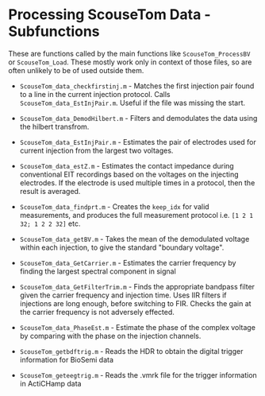 # Processing ScouseTom Data - Subfunctions
These are functions called by the main functions like `ScouseTom_ProcessBV` or `ScouseTom_Load`. These mostly work only in context of those files, so are often unlikely to be of used outside them.

-   `ScouseTom_data_checkfirstinj.m` - Matches the first injection pair found to a line in the current injection protocol. Calls `ScouseTom_data_EstInjPair.m`. Useful if the file was missing the start.

-   `ScouseTom_data_DemodHilbert.m` - Filters and demodulates the data using the hilbert transfrom.

-   `ScouseTom_data_EstInjPair.m` - Estimates the pair of electrodes used for current injection from the largest two voltages.

-   `ScouseTom_data_estZ.m` - Estimates the contact impedance during conventional EIT recordings based on the voltages on the injecting electrodes. If the electrode is used multiple times in a protocol, then the result is averaged.

-   `ScouseTom_data_findprt.m` - Creates the `keep_idx` for valid measurements, and produces the full measurement protocol i.e. `[1 2 1 32; 1 2 2 32]` etc.

-   `ScouseTom_data_getBV.m` - Takes the mean of the demodulated voltage within each injection, to give the standard "boundary voltage".

-   `ScouseTom_data_GetCarrier.m` - Estimates the carrier frequency by finding the largest spectral component in signal

-   `ScouseTom_data_GetFilterTrim.m` - Finds the appropriate bandpass filter given the carrier frequency and injection time. Uses IIR filters if injections are long enough, before switching to FIR. Checks the gain at the carrier frequency is not adversely effected.  

-   `ScouseTom_data_PhaseEst.m` - Estimate the phase of the complex voltage by comparing with the phase on the injection channels.

-   `ScouseTom_getbdftrig.m` - Reads the HDR to obtain the digital trigger information for BioSemi data

-   `ScouseTom_geteegtrig.m` - Reads the .vmrk file for the trigger information in ActiCHamp data
